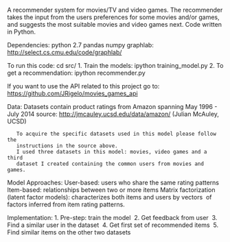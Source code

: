 A recommender system for movies/TV and video games. The recommender takes the
input from the users preferences for some movies and/or games, and suggests the
most suitable movies and video games next.
Code written in Python.

Dependencies:
python 2.7
pandas
numpy
graphlab: http://select.cs.cmu.edu/code/graphlab/

To run this code:
       cd src/
       1. Train the models: ipython training_model.py
       2. To get a recommendation: ipython recommender.py

If you want to use the API related to this project go to:
       https://github.com/JRigelo/movies_games_api


Data:
Datasets contain product ratings from Amazon spanning May 1996 - July 2014
       source: http://jmcauley.ucsd.edu/data/amazon/ (Julian McAuley, UCSD) 

       To acquire the specific datasets used in this model please follow the
       instructions in the source above.
       I used three datasets in this model: movies, video games and a third
       dataset I created containing the common users from movies and games.

Model Approaches:
      User-based: users who share the same rating patterns
      Item-based: relationships between two or more items
      Matrix factorization (latent factor models): characterizes both items and
      users by vectors  of factors inferred from item rating patterns.

Implementation:
      1. Pre-step: train the model
       2. Get feedback from user
       3. Find a similar user in the dataset
       4. Get first set of recommended items
       5. Find similar items on the other two datasets
